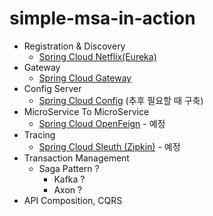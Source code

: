 # simple-msa-in-action

* Registration & Discovery
  * [Spring Cloud Netflix(Eureka)](https://cloud.spring.io/spring-cloud-netflix/reference/html/)
* Gateway
  * [Spring Cloud Gateway](https://cloud.spring.io/spring-cloud-gateway/reference/html/)
* Config Server
  * [Spring Cloud Config](https://docs.spring.io/spring-cloud-config/docs/current/reference/html/) (추후 필요할 때 구축)
* MicroService To MicroService
  * [Spring Cloud OpenFeign](https://spring.io/projects/spring-cloud-openfeign) - 예정
* Tracing
  * [Spring Cloud Sleuth (Zipkin)](https://spring.io/projects/spring-cloud-sleuth) - 예정
* Transaction Management
  * Saga Pattern ?
    * Kafka ?
    * Axon ?
* API Composition, CQRS